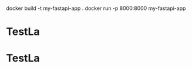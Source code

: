 

```shell
```
docker build -t my-fastapi-app .
docker run -p 8000:8000 my-fastapi-app

# TestLa
# TestLa
